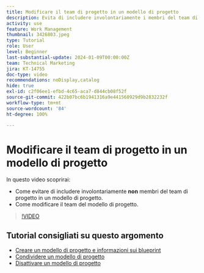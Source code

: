 ```yaml
---
title: Modificare il team di progetto in un modello di progetto
description: Evita di includere involontariamente i membri del team di progetto in un modello di progetto imparando a modificare quest’ultimo.
activity: use
feature: Work Management
thumbnail: 3426803.jpeg
type: Tutorial
role: User
level: Beginner
last-substantial-update: 2024-01-09T00:00:00Z
team: Technical Marketing
jira: KT-14755
doc-type: video
recommendations: noDisplay,catalog
hide: true
exl-id: c2f06ee1-efbd-4c65-aca7-d844cb08f52f
source-git-commit: 422b07bc6b1941316a9e441560929d9b2832232f
workflow-type: tm+mt
source-wordcount: '84'
ht-degree: 100%

---
```


# Modificare il team di progetto in un modello di progetto

In questo video scoprirai:

* Come evitare di includere involontariamente **non** membri del team di progetto in un modello di progetto.
* Come modificare il team del modello di progetto.

>[!VIDEO](https://video.tv.adobe.com/v/3426803/?quality=12&learn=on)

## Tutorial consigliati su questo argomento

* [Creare un modello di progetto e informazioni sui blueprint](/help/manage-work/create-and-manage-project-templates/create-a-project-template.md)
* [Condividere un modello di progetto](/help/manage-work/create-and-manage-project-templates/share-a-project-template.md)
* [Disattivare un modello di progetto](/help/manage-work/create-and-manage-project-templates/deactivate-a-project-template.md)
